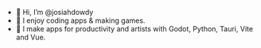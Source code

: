 - 👋 Hi, I’m @josiahdowdy
- 👀 I enjoy coding apps & making games. 
- 🌱 I make apps for productivity and artists with Godot, Python, Tauri, Vite and Vue. 


<!---
josiahdowdy/josiahdowdy is a ✨ special ✨ repository because its `README.md` (this file) appears on your GitHub profile.
You can click the Preview link to take a look at your changes.
--->
